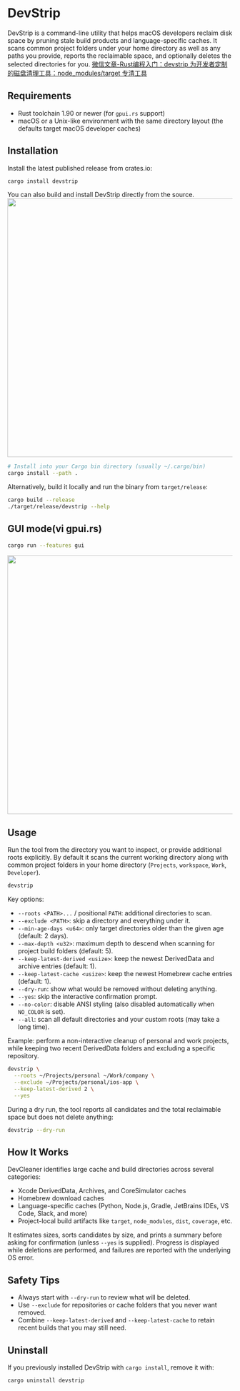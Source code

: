 # DevStrip

DevStrip is a command-line utility that helps macOS developers reclaim disk space by pruning stale build products and language-specific caches. It scans common project folders under your home directory as well as any paths you provide, reports the reclaimable space, and optionally deletes the selected directories for you. [微信文章-Rust编程入门：devstrip 为开发者定制的磁盘清理工具：node_modules/target 专清工具](https://mp.weixin.qq.com/s/W5rrI_ntH1q5HKnwdTV7LA)

## Requirements

- Rust toolchain 1.90 or newer (for `gpui.rs` support)
- macOS or a Unix-like environment with the same directory layout (the defaults target macOS developer caches)

## Installation

Install the latest published release from crates.io:

```bash
cargo install devstrip
```

You can also build and install DevStrip directly from the source.
<img src="./result.png" width="580px"/> 

```bash
# Install into your Cargo bin directory (usually ~/.cargo/bin)
cargo install --path .
```

Alternatively, build it locally and run the binary from `target/release`:

```bash
cargo build --release
./target/release/devstrip --help
```

## GUI mode(vi gpui.rs)

```bash
cargo run --features gui
```
<img src="./gui.png" width="580px"/> 

## Usage

Run the tool from the directory you want to inspect, or provide additional roots explicitly. By default it scans the current working directory along with common project folders in your home directory (`Projects`, `workspace`, `Work`, `Developer`).

```bash
devstrip
```

Key options:

- `--roots <PATH>...` / positional `PATH`: additional directories to scan.
- `--exclude <PATH>`: skip a directory and everything under it.
- `--min-age-days <u64>`: only target directories older than the given age (default: 2 days).
- `--max-depth <u32>`: maximum depth to descend when scanning for project build folders (default: 5).
- `--keep-latest-derived <usize>`: keep the newest DerivedData and archive entries (default: 1).
- `--keep-latest-cache <usize>`: keep the newest Homebrew cache entries (default: 1).
- `--dry-run`: show what would be removed without deleting anything.
- `--yes`: skip the interactive confirmation prompt.
- `--no-color`: disable ANSI styling (also disabled automatically when `NO_COLOR` is set).
- `--all`: scan all default directories and your custom roots (may take a long time).

Example: perform a non-interactive cleanup of personal and work projects, while keeping two recent DerivedData folders and excluding a specific repository.

```bash
devstrip \
  --roots ~/Projects/personal ~/Work/company \
  --exclude ~/Projects/personal/ios-app \
  --keep-latest-derived 2 \
  --yes
```

During a dry run, the tool reports all candidates and the total reclaimable space but does not delete anything:

```bash
devstrip --dry-run
```

## How It Works

DevCleaner identifies large cache and build directories across several categories:

- Xcode DerivedData, Archives, and CoreSimulator caches
- Homebrew download caches
- Language-specific caches (Python, Node.js, Gradle, JetBrains IDEs, VS Code, Slack, and more)
- Project-local build artifacts like `target`, `node_modules`, `dist`, `coverage`, etc.

It estimates sizes, sorts candidates by size, and prints a summary before asking for confirmation (unless `--yes` is supplied). Progress is displayed while deletions are performed, and failures are reported with the underlying OS error.

## Safety Tips

- Always start with `--dry-run` to review what will be deleted.
- Use `--exclude` for repositories or cache folders that you never want removed.
- Combine `--keep-latest-derived` and `--keep-latest-cache` to retain recent builds that you may still need.

## Uninstall

If you previously installed DevStrip with `cargo install`, remove it with:

```bash
cargo uninstall devstrip
```
